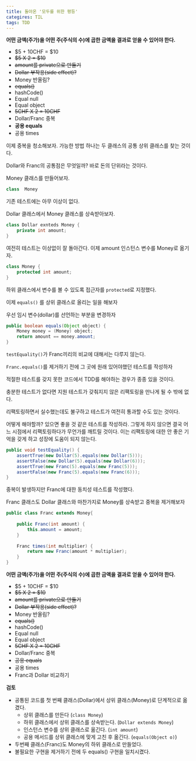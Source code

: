```yaml
---
title: 돌아온 '모두를 위한 평등'
categires: TIL
tags: TDD
---
```


**어떤 금액(주가)을 어떤 주(주식의 수)에 곱한 금액을 결과로 얻을 수 있어야 한다.**

* $5 + 10CHF = $10
* ~~$5 X 2 = $10~~
* ~~amount를 private으로 만들기~~
* ~~Dollar 부작용(side effect)?~~
* Money 반올림?
* ~~equals()~~
* hashCode()
* Equal null
* Equal object
* ~~5CHF X 2 = 10CHF~~
* Dollar/Franc 중복
* **공용 equals**
* 공용 times



이제 중복을 청소해보자. 가능한 방법 하나는 두 클래스의 공통 상위 클래스를 찾는 것이다.

Dollar와 Franc의 공통점은 무엇일까? 바로 돈의 단위라는 것이다.

Money 클래스를 만들어보자.

```java
class  Money
```

기존 테스트에는 아무 이상이 없다.

Dollar 클래스에서 Money 클래스를 상속받아보자.

```java
class Dollar exnteds Money {
    private int amount;
}
```

여전히 테스트는 이상없이 잘 돌아간다. 이제 amount 인스턴스 변수를 Money로 옮기자.

```java
class Money {
    protected int amount;
}
```

하위 클래스에서 변수를 볼 수 있도록 접근자를 ```protected```로 지정했다.



이제 ```equals()``` 를 상위 클래스로 올리는 일을 해보자

우선 임시 변수(dollar)를 선언하는 부분을 변경하자

```java
public boolean equals(Object object) {
    Money money = (Money) object;
    return amount == money.amount;
}
```

```testEquality()```가 Franc끼리의 비교에 대해서는 다루지 않는다.

```Franc.equals()```를 제거하기 전에 그 곳에 원래 있어야했던 테스트를 작성하자

적절한 테스트를 갖지 못한 코드에서 TDD를 해야하는 경우가 종종 있을 것이다.

충분한 테스트가 없다면 지원 테스트가 갖춰지지 않은 리팩토링을 만나게 될 수 밖에 없다.

리팩토링하면서 실수했는데도 불구하고 테스트가 여전히 통과할 수도 있는 것이다.

어떻게 해야할까?
있으면 좋을 것 같은 테스트를 작성하라. 
그렇게 하지 않으면 결국 어느 시점에서 리팩토링하다가 무언가를 깨트릴 것이다.
 이는 리팩토링에 대한 안 좋은 기억을 갖게 하고 성장에 도움이 되지 않는다.



```java
public void testEquality() {
    assertTrue(new Dollar(5).equals(new Dollar(5)));
    assertFalse(new Dollar(5).equals(new Dollar(6)));
    assertTrue(new Franc(5).equals(new Franc(5)));
    assertFalse(new Franc(5).equals(new Franc(6)));
}
```

중복이 발생하지만 Franc에 대한 동치성 테스트를 작성했다.

Franc 클래스도 Dollar 클래스와 마찬가지로 Money를 상속받고 중복을 제거해보자

```java
public class Franc extends Money{
    
    public Franc(int amount) {
        this.amount = amount;
    }
    
    Franc times(int multiplier) {
        return new Franc(amount * multiplier);
    }
}
```



**어떤 금액(주가)을 어떤 주(주식의 수)에 곱한 금액을 결과로 얻을 수 있어야 한다.**

* $5 + 10CHF = $10
* ~~$5 X 2 = $10~~
* ~~amount를 private으로 만들기~~
* ~~Dollar 부작용(side effect)?~~
* Money 반올림?
* ~~equals()~~
* hashCode()
* Equal null
* Equal object
* ~~5CHF X 2 = 10CHF~~
* Dollar/Franc 중복
* ~~공용 equals~~
* 공용 times
* Franc과 Dollar 비교하기



**검토**

* 공통된 코드를 첫 번째 클래스(Dollar)에서 상위 클래스(Money)로 단계적으로 옮겼다.
  * 상위 클래스를 만든다 (```class Money```)
  * 하위 클래스에서 상위 클래스를 상속받는다. (```Dollar extends Money```)
  * 인스턴스 변수를 상위 클래스로 옮긴다. (```int amount```)
  * 공용 메서드를 상위 클래스에 맞게 고친 후 옮긴다. (```equals(Object o)```)
* 두번째 클래스(Franc)도 Money의 하위 클래스로 만들었다.
* 불필요한 구현을 제거하기 전에 두 equals() 구현을 일치시켰다.